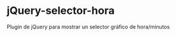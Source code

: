 jQuery-selector-hora
====================

Plugin de jQuery para mostrar un selector gráfico de hora/minutos
